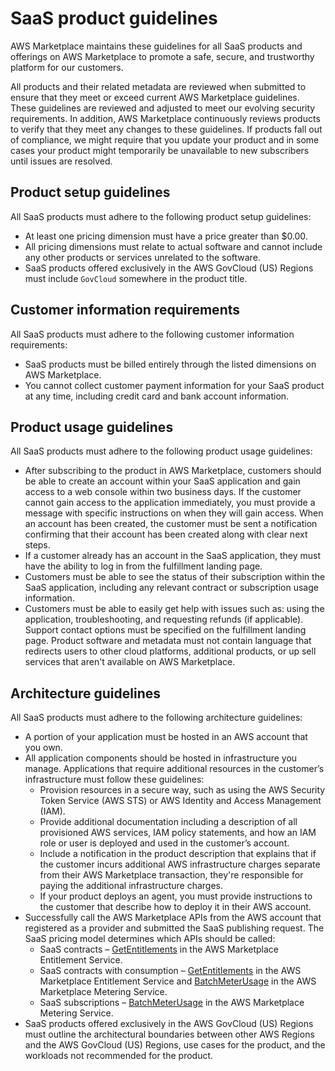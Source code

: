 # SaaS product guidelines<a name="saas-guidelines"></a>

AWS Marketplace maintains these guidelines for all SaaS products and offerings on AWS Marketplace to promote a safe, secure, and trustworthy platform for our customers\. 

All products and their related metadata are reviewed when submitted to ensure that they meet or exceed current AWS Marketplace guidelines\. These guidelines are reviewed and adjusted to meet our evolving security requirements\. In addition, AWS Marketplace continuously reviews products to verify that they meet any changes to these guidelines\. If products fall out of compliance, we might require that you update your product and in some cases your product might temporarily be unavailable to new subscribers until issues are resolved\.

## Product setup guidelines<a name="saas-guidelines-setup"></a>

All SaaS products must adhere to the following product setup guidelines:
+ At least one pricing dimension must have a price greater than $0\.00\.
+ All pricing dimensions must relate to actual software and cannot include any other products or services unrelated to the software\.
+ SaaS products offered exclusively in the AWS GovCloud \(US\) Regions must include `GovCloud` somewhere in the product title\.

## Customer information requirements<a name="saas-customer-information"></a>

All SaaS products must adhere to the following customer information requirements:
+ SaaS products must be billed entirely through the listed dimensions on AWS Marketplace\.
+ You cannot collect customer payment information for your SaaS product at any time, including credit card and bank account information\.

## Product usage guidelines<a name="saas-product-usage"></a>

All SaaS products must adhere to the following product usage guidelines:
+ After subscribing to the product in AWS Marketplace, customers should be able to create an account within your SaaS application and gain access to a web console within two business days\. If the customer cannot gain access to the application immediately, you must provide a message with specific instructions on when they will gain access\. When an account has been created, the customer must be sent a notification confirming that their account has been created along with clear next steps\. 
+ If a customer already has an account in the SaaS application, they must have the ability to log in from the fulfillment landing page\.
+ Customers must be able to see the status of their subscription within the SaaS application, including any relevant contract or subscription usage information\.
+ Customers must be able to easily get help with issues such as: using the application, troubleshooting, and requesting refunds \(if applicable\)\. Support contact options must be specified on the fulfillment landing page\.
Product software and metadata must not contain language that redirects users to other cloud platforms, additional products, or up sell services that aren't available on AWS Marketplace.

## Architecture guidelines<a name="saas-architecture"></a>

All SaaS products must adhere to the following architecture guidelines:
+ A portion of your application must be hosted in an AWS account that you own\.
+ All application components should be hosted in infrastructure you manage\. Applications that require additional resources in the customer’s infrastructure must follow these guidelines:
  + Provision resources in a secure way, such as using the AWS Security Token Service \(AWS STS\) or AWS Identity and Access Management \(IAM\)\. 
  + Provide additional documentation including a description of all provisioned AWS services, IAM policy statements, and how an IAM role or user is deployed and used in the customer’s account\. 
  + Include a notification in the product description that explains that if the customer incurs additional AWS infrastructure charges separate from their AWS Marketplace transaction, they're responsible for paying the additional infrastructure charges\.
  + If your product deploys an agent, you must provide instructions to the customer that describe how to deploy it in their AWS account\.
+ Successfully call the AWS Marketplace APIs from the AWS account that registered as a provider and submitted the SaaS publishing request\. The SaaS pricing model determines which APIs should be called:
  + SaaS contracts – [GetEntitlements](https://docs.aws.amazon.com/marketplaceentitlement/latest/APIReference/API_GetEntitlements.html) in the AWS Marketplace Entitlement Service\.
  + SaaS contracts with consumption – [GetEntitlements](https://docs.aws.amazon.com/marketplaceentitlement/latest/APIReference/API_GetEntitlements.html) in the AWS Marketplace Entitlement Service and [BatchMeterUsage](https://docs.aws.amazon.com/marketplacemetering/latest/APIReference/API_BatchMeterUsage.html) in the AWS Marketplace Metering Service\.
  + SaaS subscriptions – [BatchMeterUsage](https://docs.aws.amazon.com/marketplacemetering/latest/APIReference/API_BatchMeterUsage.html) in the AWS Marketplace Metering Service\.
+ SaaS products offered exclusively in the AWS GovCloud \(US\) Regions must outline the architectural boundaries between other AWS Regions and the AWS GovCloud \(US\) Regions, use cases for the product, and the workloads not recommended for the product\.
